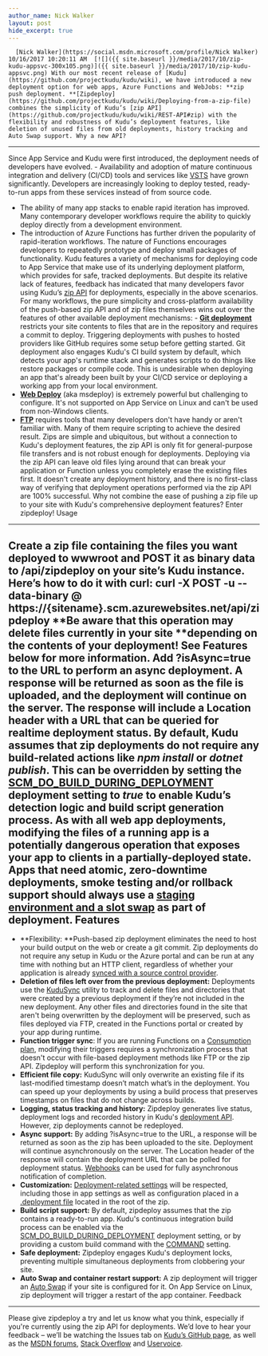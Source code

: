```yaml
---
author_name: Nick Walker
layout: post
hide_excerpt: true
---
```

      [Nick Walker](https://social.msdn.microsoft.com/profile/Nick Walker)  10/16/2017 10:20:11 AM  [![]({{ site.baseurl }}/media/2017/10/zip-kudu-appsvc-300x105.png)]({{ site.baseurl }}/media/2017/10/zip-kudu-appsvc.png) With our most recent release of [Kudu](https://github.com/projectkudu/kudu/wiki), we have introduced a new deployment option for web apps, Azure Functions and WebJobs: **zip push deployment. **[Zipdeploy](https://github.com/projectkudu/kudu/wiki/Deploying-from-a-zip-file) combines the simplicity of Kudu’s [zip API](https://github.com/projectkudu/kudu/wiki/REST-API#zip) with the flexibility and robustness of Kudu’s deployment features, like deletion of unused files from old deployments, history tracking and Auto Swap support. Why a new API?
--------------

 Since App Service and Kudu were first introduced, the deployment needs of developers have evolved.  - Availability and adoption of mature continuous integration and delivery (CI/CD) tools and services like [VSTS](https://www.visualstudio.com/team-services/) have grown significantly. Developers are increasingly looking to deploy tested, ready-to-run apps from these services instead of from source code.
 - The ability of many app stacks to enable rapid iteration has improved. Many contemporary developer workflows require the ability to quickly deploy directly from a development environment.
 - The introduction of Azure Functions has further driven the popularity of rapid-iteration workflows. The nature of Functions encourages developers to repeatedly prototype and deploy small packages of functionality.
  Kudu features a variety of mechanisms for deploying code to App Service that make use of its underlying deployment platform, which provides for safe, tracked deployments. But despite its relative lack of features, feedback has indicated that many developers favor using Kudu’s [zip API](https://github.com/projectkudu/kudu/wiki/REST-API#zip) for deployments, especially in the above scenarios. For many workflows, the pure simplicity and cross-platform availability of the push-based zip API and of zip files themselves wins out over the features of other available deployment mechanisms:  - [**Git deployment**](https://docs.microsoft.com/en-us/azure/app-service/app-service-deploy-local-git) restricts your site contents to files that are in the repository and requires a commit to deploy. Triggering deployments with pushes to hosted providers like GitHub requires some setup before getting started. Git deployment also engages Kudu's CI build system by default, which detects your app's runtime stack and generates scripts to do things like restore packages or compile code. This is undesirable when deploying an app that's already been built by your CI/CD service or deploying a working app from your local environment.
 - [**Web Deploy**](https://docs.microsoft.com/en-us/iis/publish/using-web-deploy/introduction-to-web-deploy) (aka msdeploy) is extremely powerful but challenging to configure. It's not supported on App Service on Linux and can't be used from non-Windows clients.
 - [**FTP**](https://docs.microsoft.com/en-us/azure/app-service/app-service-deploy-ftp) requires tools that many developers don't have handy or aren't familiar with. Many of them require scripting to achieve the desired result.
  Zips are simple and ubiquitous, but without a connection to Kudu's deployment features, the zip API is only fit for general-purpose file transfers and is not robust enough for deployments. Deploying via the zip API can leave old files lying around that can break your application or Function unless you completely erase the existing files first. It doesn't create any deployment history, and there is no first-class way of verifying that deployment operations performed via the zip API are 100% successful. Why not combine the ease of pushing a zip file up to your site with Kudu's comprehensive deployment features? Enter zipdeploy! Usage
-----

 Create a zip file containing the files you want deployed to wwwroot and POST it as binary data to /api/zipdeploy on your site’s Kudu instance. Here’s how to do it with curl: curl -X POST -u <publishing-user> --data-binary @<zipfile> https://{sitename}.scm.azurewebsites.net/api/zipdeploy **Be aware that this operation may delete files currently in your site **depending on the contents of your deployment! See Features below for more information. Add ?isAsync=true to the URL to perform an async deployment. A response will be returned as soon as the file is uploaded, and the deployment will continue on the server. The response will include a Location header with a URL that can be queried for realtime deployment status. By default, Kudu assumes that zip deployments do not require any build-related actions like *npm install* or *dotnet publish*. This can be overridden by setting the [SCM\_DO\_BUILD\_DURING\_DEPLOYMENT](https://github.com/projectkudu/kudu/wiki/Configurable-settings#enabledisable-build-actions) deployment setting to *true* to enable Kudu’s detection logic and build script generation process. As with all web app deployments, modifying the files of a running app is a potentially dangerous operation that exposes your app to clients in a partially-deployed state. Apps that need atomic, zero-downtime deployments, smoke testing and/or rollback support should always use a [staging environment and a slot swap](https://docs.microsoft.com/en-us/azure/app-service/web-sites-staged-publishing) as part of deployment. Features
--------

  - **Flexibility: **Push-based zip deployment eliminates the need to host your build output on the web or create a git commit. Zip deployments do not require any setup in Kudu or the Azure portal and can be run at any time with nothing but an HTTP client, regardless of whether your application is already [synced with a source control provider](https://docs.microsoft.com/en-us/azure/app-service/app-service-continuous-deployment).
 - **Deletion of files left over from the previous deployment:** Deployments use the [KuduSync](https://github.com/projectkudu/KuduSync.NET) utility to track and delete files and directories that were created by a previous deployment if they’re not included in the new deployment. Any other files and directories found in the site that aren't being overwritten by the deployment will be preserved, such as files deployed via FTP, created in the Functions portal or created by your app during runtime.
 - **Function trigger sync**: If you are running Functions on a [Consumption plan](https://docs.microsoft.com/en-us/azure/azure-functions/functions-scale#consumption-plan), modifying their triggers requires a synchronization process that doesn't occur with file-based deployment methods like FTP or the zip API. Zipdeploy will perform this synchronization for you.
 - **Efficient file copy:** KuduSync will only overwrite an existing file if its last-modified timestamp doesn’t match what’s in the deployment. You can speed up your deployments by using a build process that preserves timestamps on files that do not change across builds.
 - **Logging, status tracking and history:** Zipdeploy generates live status, deployment logs and recorded history in Kudu's [deployment API](https://github.com/projectkudu/kudu/wiki/REST-API#deployment). However, zip deployments cannot be redeployed.
 - **Async support:** By adding ?isAsync=true to the URL, a response will be returned as soon as the zip has been uploaded to the site. Deployment will continue asynchronously on the server. The Location header of the response will contain the deployment URL that can be polled for deployment status. [Webhooks](https://github.com/projectkudu/kudu/wiki/Web-hooks) can be used for fully asynchronous notification of completion.
 - **Customization:** [Deployment-related settings](https://github.com/projectkudu/kudu/wiki/Configurable-settings#repository-and-deployment-related-settings) will be respected, including those in app settings as well as configuration placed in a [.deployment file](https://github.com/projectkudu/kudu/wiki/Customizing-deployments#deployment-file) located in the root of the zip.
 - **Build script support:** By default, zipdeploy assumes that the zip contains a ready-to-run app. Kudu's continuous integration build process can be enabled via the [SCM\_DO\_BUILD\_DURING\_DEPLOYMENT](https://github.com/projectkudu/kudu/wiki/Configurable-settings#enabledisable-build-actions) deployment setting, or by providing a custom build command with the [COMMAND](https://github.com/projectkudu/kudu/wiki/Configurable-settings#take-over-the-whole-deployment-script) setting.
 - **Safe deployment:** Zipdeploy engages Kudu's deployment locks, preventing multiple simultaneous deployments from clobbering your site.
 - **Auto Swap and container restart support:** A zip deployment will trigger an [Auto Swap](https://docs.microsoft.com/en-us/azure/app-service/web-sites-staged-publishing#configure-auto-swap) if your site is configured for it. On App Service on Linux, zip deployment will trigger a restart of the app container.
  Feedback
--------

 Please give zipdeploy a try and let us know what you think, especially if you're currently using the zip API for deployments. We’d love to hear your feedback – we’ll be watching the Issues tab on [Kudu’s GitHub page](https://github.com/projectkudu/kudu), as well as the [MSDN forums](https://social.msdn.microsoft.com/forums/azure/en-US/home?forum=windowsazurewebsitespreview), [Stack Overflow](https://stackoverflow.com/questions/tagged/azure-web-sites) and [Uservoice](https://feedback.azure.com/forums/169385-web-apps).     